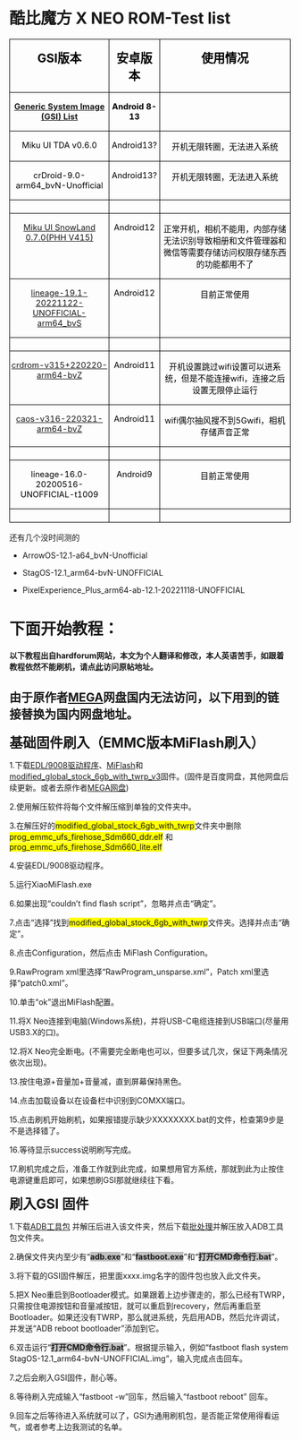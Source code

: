 # 酷比魔方 X NEO ROM-Test list

<table class="MsoNormalTable" border="1" cellspacing="0" cellpadding="0" style="border-collapse:collapse;border:none;mso-border-alt:solid windowtext .5pt;
 mso-padding-alt:0cm 1.5pt 0cm 1.5pt;mso-border-insideh:.5pt solid windowtext;
 mso-border-insidev:.5pt solid windowtext">
 <tbody><tr style="mso-yfti-irow:0;mso-yfti-firstrow:yes;height:18.35pt">
  <td valign="top" style="border:solid windowtext 1.0pt;mso-border-alt:solid windowtext .5pt;
  padding:0cm 1.5pt 0cm 1.5pt;height:18.35pt">
  <p class="MsoNormal" align="center" style="text-align:center;mso-layout-grid-align:
  none;text-autospace:none"><b><span lang="EN-US" style="font-size:16.0pt;
  mso-ascii-font-family:等线;mso-fareast-font-family:等线;mso-bidi-font-family:
  等线;color:black;mso-font-kerning:0pt">GSI</span></b><b><span style="font-size:
  16.0pt;mso-ascii-font-family:等线;mso-fareast-font-family:等线;mso-bidi-font-family:
  等线;color:black;mso-font-kerning:0pt">版本<span lang="EN-US"><o:p></o:p></span></span></b></p>
  </td>
  <td valign="top" style="border:solid windowtext 1.0pt;border-left:none;
  mso-border-left-alt:solid windowtext .5pt;mso-border-alt:solid windowtext .5pt;
  padding:0cm 1.5pt 0cm 1.5pt;height:18.35pt">
  <p class="MsoNormal" align="center" style="text-align:center;mso-layout-grid-align:
  none;text-autospace:none"><span class="GramE"><b><span style="font-size:16.0pt;
  mso-ascii-font-family:等线;mso-fareast-font-family:等线;mso-bidi-font-family:
  等线;color:black;mso-font-kerning:0pt">安卓版本</span></b></span><b><span lang="EN-US" style="font-size:16.0pt;mso-ascii-font-family:等线;mso-fareast-font-family:
  等线;mso-bidi-font-family:等线;color:black;mso-font-kerning:0pt"><o:p></o:p></span></b></p>
  </td>
  <td valign="top" style="border:solid windowtext 1.0pt;border-left:none;
  mso-border-left-alt:solid windowtext .5pt;mso-border-alt:solid windowtext .5pt;
  padding:0cm 1.5pt 0cm 1.5pt;height:18.35pt">
  <p class="MsoNormal" align="center" style="text-align:center;mso-layout-grid-align:
  none;text-autospace:none"><b><span style="font-size:16.0pt;mso-ascii-font-family:
  等线;mso-fareast-font-family:等线;mso-bidi-font-family:等线;color:black;mso-font-kerning:
  0pt">使用情况<span lang="EN-US"><o:p></o:p></span></span></b></p>
  </td>
 </tr>
 <tr style="mso-yfti-irow:1;height:18.0pt">
  <td valign="top" style="border:solid windowtext 1.0pt;border-top:none;
  mso-border-top-alt:solid windowtext .5pt;mso-border-alt:solid windowtext .5pt;
  padding:0cm 1.5pt 0cm 1.5pt;height:18.0pt">
  <p class="MsoNormal" align="center" style="text-align:center;mso-layout-grid-align:
  none;text-autospace:none"><span lang="EN-US"><a href="https://github.com/phhusson/treble_experimentations/wiki/Generic-System-Image-%28GSI%29-list"><b><span style="font-size:11.0pt;mso-ascii-font-family:等线;mso-fareast-font-family:
  等线;mso-bidi-font-family:等线;mso-font-kerning:0pt">Generic System Image (GSI)
  List</span></b></a></span><b><span lang="EN-US" style="font-size:16.0pt;
  mso-ascii-font-family:等线;mso-fareast-font-family:等线;mso-bidi-font-family:
  等线;color:black;mso-font-kerning:0pt"><o:p></o:p></span></b></p>
  </td>
  <td valign="top" style="border-top:none;border-left:none;border-bottom:solid windowtext 1.0pt;
  border-right:solid windowtext 1.0pt;mso-border-top-alt:solid windowtext .5pt;
  mso-border-left-alt:solid windowtext .5pt;mso-border-alt:solid windowtext .5pt;
  padding:0cm 1.5pt 0cm 1.5pt;height:18.0pt">
  <p class="MsoNormal" align="center" style="text-align:center;mso-layout-grid-align:
  none;text-autospace:none"><b><span lang="EN-US" style="font-size:11.0pt;
  mso-ascii-font-family:等线;mso-fareast-font-family:等线;mso-bidi-font-family:
  等线;color:black;mso-font-kerning:0pt">Android 8-13<o:p></o:p></span></b></p>
  </td>
  <td valign="top" style="border-top:none;border-left:none;border-bottom:solid windowtext 1.0pt;
  border-right:solid windowtext 1.0pt;mso-border-top-alt:solid windowtext .5pt;
  mso-border-left-alt:solid windowtext .5pt;mso-border-alt:solid windowtext .5pt;
  padding:0cm 1.5pt 0cm 1.5pt;height:18.0pt">
  <p class="MsoNormal" align="center" style="text-align:center;mso-layout-grid-align:
  none;text-autospace:none"><b><span lang="EN-US" style="font-size:16.0pt;
  mso-ascii-font-family:等线;mso-fareast-font-family:等线;mso-bidi-font-family:
  等线;color:black;mso-font-kerning:0pt"><o:p> </o:p></span></b></p>
  </td>
 </tr>
 <tr style="mso-yfti-irow:2;height:18.0pt">
  <td valign="top" style="border:solid windowtext 1.0pt;border-top:none;
  mso-border-top-alt:solid windowtext .5pt;mso-border-alt:solid windowtext .5pt;
  padding:0cm 1.5pt 0cm 1.5pt;height:18.0pt">
  <p class="MsoNormal" align="center" style="text-align:center;mso-layout-grid-align:
  none;text-autospace:none"><span class="SpellE"><span lang="EN-US" style="font-size:11.0pt;mso-ascii-font-family:等线;mso-fareast-font-family:
  等线;mso-bidi-font-family:等线;color:black;mso-font-kerning:0pt">Miku</span></span><span lang="EN-US" style="font-size:11.0pt;mso-ascii-font-family:等线;mso-fareast-font-family:
  等线;mso-bidi-font-family:等线;color:black;mso-font-kerning:0pt"> UI TDA v0.6.0<o:p></o:p></span></p>
  </td>
  <td valign="top" style="border-top:none;border-left:none;border-bottom:solid windowtext 1.0pt;
  border-right:solid windowtext 1.0pt;mso-border-top-alt:solid windowtext .5pt;
  mso-border-left-alt:solid windowtext .5pt;mso-border-alt:solid windowtext .5pt;
  padding:0cm 1.5pt 0cm 1.5pt;height:18.0pt">
  <p class="MsoNormal" align="center" style="text-align:center;mso-layout-grid-align:
  none;text-autospace:none"><span lang="EN-US" style="font-size:11.0pt;
  mso-ascii-font-family:等线;mso-fareast-font-family:等线;mso-bidi-font-family:
  等线;color:black;mso-font-kerning:0pt">Android13?<o:p></o:p></span></p>
  </td>
  <td valign="top" style="border-top:none;border-left:none;border-bottom:solid windowtext 1.0pt;
  border-right:solid windowtext 1.0pt;mso-border-top-alt:solid windowtext .5pt;
  mso-border-left-alt:solid windowtext .5pt;mso-border-alt:solid windowtext .5pt;
  padding:0cm 1.5pt 0cm 1.5pt;height:18.0pt">
  <p class="MsoNormal" align="center" style="text-align:center;mso-layout-grid-align:
  none;text-autospace:none"><span style="font-size:11.0pt;mso-ascii-font-family:
  等线;mso-fareast-font-family:等线;mso-bidi-font-family:等线;color:black;mso-font-kerning:
  0pt">开机无限转圈，无法进入系统<span lang="EN-US"><o:p></o:p></span></span></p>
  </td>
 </tr>
 <tr style="mso-yfti-irow:3;height:18.0pt">
  <td valign="top" style="border:solid windowtext 1.0pt;border-top:none;
  mso-border-top-alt:solid windowtext .5pt;mso-border-alt:solid windowtext .5pt;
  padding:0cm 1.5pt 0cm 1.5pt;height:18.0pt">
  <p class="MsoNormal" align="center" style="text-align:center;mso-layout-grid-align:
  none;text-autospace:none"><span lang="EN-US" style="font-size:11.0pt;
  mso-ascii-font-family:等线;mso-fareast-font-family:等线;mso-bidi-font-family:
  等线;color:black;mso-font-kerning:0pt">crDroid-9.0-arm64_bvN-Unofficial<o:p></o:p></span></p>
  </td>
  <td valign="top" style="border-top:none;border-left:none;border-bottom:solid windowtext 1.0pt;
  border-right:solid windowtext 1.0pt;mso-border-top-alt:solid windowtext .5pt;
  mso-border-left-alt:solid windowtext .5pt;mso-border-alt:solid windowtext .5pt;
  padding:0cm 1.5pt 0cm 1.5pt;height:18.0pt">
  <p class="MsoNormal" align="center" style="text-align:center;mso-layout-grid-align:
  none;text-autospace:none"><span lang="EN-US" style="font-size:11.0pt;
  mso-ascii-font-family:等线;mso-fareast-font-family:等线;mso-bidi-font-family:
  等线;color:black;mso-font-kerning:0pt">Android13?<o:p></o:p></span></p>
  </td>
  <td valign="top" style="border-top:none;border-left:none;border-bottom:solid windowtext 1.0pt;
  border-right:solid windowtext 1.0pt;mso-border-top-alt:solid windowtext .5pt;
  mso-border-left-alt:solid windowtext .5pt;mso-border-alt:solid windowtext .5pt;
  padding:0cm 1.5pt 0cm 1.5pt;height:18.0pt">
  <p class="MsoNormal" align="center" style="text-align:center;mso-layout-grid-align:
  none;text-autospace:none"><span style="font-size:11.0pt;mso-ascii-font-family:
  等线;mso-fareast-font-family:等线;mso-bidi-font-family:等线;color:black;mso-font-kerning:
  0pt">开机无限转圈，无法进入系统<span lang="EN-US"><o:p></o:p></span></span></p>
  </td>
 </tr>
 <tr style="mso-yfti-irow:4;height:18.0pt">
  <td valign="top" style="border:solid windowtext 1.0pt;border-top:none;
  mso-border-top-alt:solid windowtext .5pt;mso-border-alt:solid windowtext .5pt;
  padding:0cm 1.5pt 0cm 1.5pt;height:18.0pt">
  <p class="MsoNormal" align="center" style="text-align:center;mso-layout-grid-align:
  none;text-autospace:none"><span lang="EN-US" style="font-size:11.0pt;
  mso-ascii-font-family:等线;mso-fareast-font-family:等线;mso-bidi-font-family:
  等线;color:black;mso-font-kerning:0pt"><o:p> </o:p></span></p>
  </td>
  <td valign="top" style="border-top:none;border-left:none;border-bottom:solid windowtext 1.0pt;
  border-right:solid windowtext 1.0pt;mso-border-top-alt:solid windowtext .5pt;
  mso-border-left-alt:solid windowtext .5pt;mso-border-alt:solid windowtext .5pt;
  padding:0cm 1.5pt 0cm 1.5pt;height:18.0pt">
  <p class="MsoNormal" align="center" style="text-align:center;mso-layout-grid-align:
  none;text-autospace:none"><span lang="EN-US" style="font-size:11.0pt;
  mso-ascii-font-family:等线;mso-fareast-font-family:等线;mso-bidi-font-family:
  等线;color:black;mso-font-kerning:0pt"><o:p> </o:p></span></p>
  </td>
  <td valign="top" style="border-top:none;border-left:none;border-bottom:solid windowtext 1.0pt;
  border-right:solid windowtext 1.0pt;mso-border-top-alt:solid windowtext .5pt;
  mso-border-left-alt:solid windowtext .5pt;mso-border-alt:solid windowtext .5pt;
  padding:0cm 1.5pt 0cm 1.5pt;height:18.0pt">
  <p class="MsoNormal" align="center" style="text-align:center;mso-layout-grid-align:
  none;text-autospace:none"><span lang="EN-US" style="font-size:11.0pt;
  mso-ascii-font-family:等线;mso-fareast-font-family:等线;mso-bidi-font-family:
  等线;color:black;mso-font-kerning:0pt"><o:p> </o:p></span></p>
  </td>
 </tr>
 <tr style="mso-yfti-irow:5;height:18.0pt">
  <td valign="top" style="border:solid windowtext 1.0pt;border-top:none;
  mso-border-top-alt:solid windowtext .5pt;mso-border-alt:solid windowtext .5pt;
  padding:0cm 1.5pt 0cm 1.5pt;height:18.0pt">
  <p class="MsoNormal" align="center" style="text-align:center;mso-layout-grid-align:
  none;text-autospace:none"><span lang="EN-US"><a href="https://github.com/xiaoleGun/treble_build_miku/releases/download/0.7.0/MikuUI-SNOWLAND-0.7.0-arm64-ab-20220725-UNOFFICIAL.img.xz"><span style="font-size:11.0pt;mso-ascii-font-family:等线;mso-fareast-font-family:
  等线;mso-bidi-font-family:等线;mso-font-kerning:0pt">Miku UI SnowLand 0.7.0(PHH
  V415)</span></a></span><span lang="EN-US" style="font-size:11.0pt;mso-ascii-font-family:
  等线;mso-fareast-font-family:等线;mso-bidi-font-family:等线;color:black;mso-font-kerning:
  0pt"><o:p></o:p></span></p>
  </td>
  <td valign="top" style="border-top:none;border-left:none;border-bottom:solid windowtext 1.0pt;
  border-right:solid windowtext 1.0pt;mso-border-top-alt:solid windowtext .5pt;
  mso-border-left-alt:solid windowtext .5pt;mso-border-alt:solid windowtext .5pt;
  padding:0cm 1.5pt 0cm 1.5pt;height:18.0pt">
  <p class="MsoNormal" align="center" style="text-align:center;mso-layout-grid-align:
  none;text-autospace:none"><span lang="EN-US" style="font-size:11.0pt;
  mso-ascii-font-family:等线;mso-fareast-font-family:等线;mso-bidi-font-family:
  等线;color:black;mso-font-kerning:0pt">Android12<o:p></o:p></span></p>
  </td>
  <td valign="top" style="border-top:none;border-left:none;border-bottom:solid windowtext 1.0pt;
  border-right:solid windowtext 1.0pt;mso-border-top-alt:solid windowtext .5pt;
  mso-border-left-alt:solid windowtext .5pt;mso-border-alt:solid windowtext .5pt;
  padding:0cm 1.5pt 0cm 1.5pt;height:18.0pt">
  <p class="MsoNormal" align="center" style="text-align:center;mso-layout-grid-align:
  none;text-autospace:none"><span style="font-size:11.0pt;mso-ascii-font-family:
  等线;mso-fareast-font-family:等线;mso-bidi-font-family:等线;color:black;mso-font-kerning:
  0pt">正常开机，相机不能用，内部存储无法识别导致相册和文件管理器<span class="GramE">和微信等</span>需要存储访问权限存储东西的功能都用不了<span lang="EN-US"><o:p></o:p></span></span></p>
  </td>
 </tr>
 <tr style="mso-yfti-irow:6;height:18.0pt">
  <td valign="top" style="border:solid windowtext 1.0pt;border-top:none;
  mso-border-top-alt:solid windowtext .5pt;mso-border-alt:solid windowtext .5pt;
  padding:0cm 1.5pt 0cm 1.5pt;height:18.0pt">
  <p class="MsoNormal" align="center" style="text-align:center;mso-layout-grid-align:
  none;text-autospace:none"><span lang="EN-US"><a href="https://jaist.dl.sourceforge.net/project/andyyan-gsi/lineage-19.x/lineage-19.1-20221122-UNOFFICIAL-arm64_bvS.img.xz"><span style="font-size:11.0pt;mso-ascii-font-family:等线;mso-fareast-font-family:
  等线;mso-bidi-font-family:等线;mso-font-kerning:0pt">lineage-19.1-20221122-UNOFFICIAL-arm64_bvS</span></a></span><span lang="EN-US" style="font-size:11.0pt;mso-ascii-font-family:等线;mso-fareast-font-family:
  等线;mso-bidi-font-family:等线;color:black;mso-font-kerning:0pt"><o:p></o:p></span></p>
  </td>
  <td valign="top" style="border-top:none;border-left:none;border-bottom:solid windowtext 1.0pt;
  border-right:solid windowtext 1.0pt;mso-border-top-alt:solid windowtext .5pt;
  mso-border-left-alt:solid windowtext .5pt;mso-border-alt:solid windowtext .5pt;
  padding:0cm 1.5pt 0cm 1.5pt;height:18.0pt">
  <p class="MsoNormal" align="center" style="text-align:center;mso-layout-grid-align:
  none;text-autospace:none"><span lang="EN-US" style="font-size:11.0pt;
  mso-ascii-font-family:等线;mso-fareast-font-family:等线;mso-bidi-font-family:
  等线;color:black;mso-font-kerning:0pt">Android12<o:p></o:p></span></p>
  </td>
  <td valign="top" style="border-top:none;border-left:none;border-bottom:solid windowtext 1.0pt;
  border-right:solid windowtext 1.0pt;mso-border-top-alt:solid windowtext .5pt;
  mso-border-left-alt:solid windowtext .5pt;mso-border-alt:solid windowtext .5pt;
  padding:0cm 1.5pt 0cm 1.5pt;height:18.0pt">
  <p class="MsoNormal" align="center" style="text-align:center;mso-layout-grid-align:
  none;text-autospace:none"><span style="font-size:11.0pt;mso-ascii-font-family:
  等线;mso-fareast-font-family:等线;mso-bidi-font-family:等线;color:black;mso-font-kerning:
  0pt">目前正常使用<span lang="EN-US"><o:p></o:p></span></span></p>
  </td>
 </tr>
 <tr style="mso-yfti-irow:7;height:18.0pt">
  <td valign="top" style="border:solid windowtext 1.0pt;border-top:none;
  mso-border-top-alt:solid windowtext .5pt;mso-border-alt:solid windowtext .5pt;
  padding:0cm 1.5pt 0cm 1.5pt;height:18.0pt">
  <p class="MsoNormal" align="center" style="text-align:center;mso-layout-grid-align:
  none;text-autospace:none"><span lang="EN-US" style="font-size:11.0pt;
  mso-ascii-font-family:等线;mso-fareast-font-family:等线;mso-bidi-font-family:
  等线;color:black;mso-font-kerning:0pt"><o:p> </o:p></span></p>
  </td>
  <td valign="top" style="border-top:none;border-left:none;border-bottom:solid windowtext 1.0pt;
  border-right:solid windowtext 1.0pt;mso-border-top-alt:solid windowtext .5pt;
  mso-border-left-alt:solid windowtext .5pt;mso-border-alt:solid windowtext .5pt;
  padding:0cm 1.5pt 0cm 1.5pt;height:18.0pt">
  <p class="MsoNormal" align="center" style="text-align:center;mso-layout-grid-align:
  none;text-autospace:none"><span lang="EN-US" style="font-size:11.0pt;
  mso-ascii-font-family:等线;mso-fareast-font-family:等线;mso-bidi-font-family:
  等线;color:black;mso-font-kerning:0pt"><o:p> </o:p></span></p>
  </td>
  <td valign="top" style="border-top:none;border-left:none;border-bottom:solid windowtext 1.0pt;
  border-right:solid windowtext 1.0pt;mso-border-top-alt:solid windowtext .5pt;
  mso-border-left-alt:solid windowtext .5pt;mso-border-alt:solid windowtext .5pt;
  padding:0cm 1.5pt 0cm 1.5pt;height:18.0pt">
  <p class="MsoNormal" align="center" style="text-align:center;mso-layout-grid-align:
  none;text-autospace:none"><span lang="EN-US" style="font-size:11.0pt;
  mso-ascii-font-family:等线;mso-fareast-font-family:等线;mso-bidi-font-family:
  等线;color:black;mso-font-kerning:0pt"><o:p> </o:p></span></p>
  </td>
 </tr>
 <tr style="mso-yfti-irow:8;height:18.0pt">
  <td valign="top" style="border:solid windowtext 1.0pt;border-top:none;
  mso-border-top-alt:solid windowtext .5pt;mso-border-alt:solid windowtext .5pt;
  padding:0cm 1.5pt 0cm 1.5pt;height:18.0pt">
  <p class="MsoNormal" align="center" style="text-align:center;mso-layout-grid-align:
  none;text-autospace:none"><span lang="EN-US"><a href="https://master.dl.sourceforge.net/project/treblerom/crDRom11/2022.02.20/crdrom-v315%2B220220-arm64-bvZ.img.xz?viasf=1"><span style="font-size:11.0pt;mso-ascii-font-family:等线;mso-fareast-font-family:
  等线;mso-bidi-font-family:等线;mso-font-kerning:0pt">crdrom-v315+220220-arm64-bvZ</span></a></span><span lang="EN-US" style="font-size:11.0pt;mso-ascii-font-family:等线;mso-fareast-font-family:
  等线;mso-bidi-font-family:等线;color:black;mso-font-kerning:0pt"><o:p></o:p></span></p>
  </td>
  <td valign="top" style="border-top:none;border-left:none;border-bottom:solid windowtext 1.0pt;
  border-right:solid windowtext 1.0pt;mso-border-top-alt:solid windowtext .5pt;
  mso-border-left-alt:solid windowtext .5pt;mso-border-alt:solid windowtext .5pt;
  padding:0cm 1.5pt 0cm 1.5pt;height:18.0pt">
  <p class="MsoNormal" align="center" style="text-align:center;mso-layout-grid-align:
  none;text-autospace:none"><span lang="EN-US" style="font-size:11.0pt;
  mso-ascii-font-family:等线;mso-fareast-font-family:等线;mso-bidi-font-family:
  等线;color:black;mso-font-kerning:0pt">Android11<o:p></o:p></span></p>
  </td>
  <td valign="top" style="border-top:none;border-left:none;border-bottom:solid windowtext 1.0pt;
  border-right:solid windowtext 1.0pt;mso-border-top-alt:solid windowtext .5pt;
  mso-border-left-alt:solid windowtext .5pt;mso-border-alt:solid windowtext .5pt;
  padding:0cm 1.5pt 0cm 1.5pt;height:18.0pt">
  <p class="MsoNormal" align="center" style="text-align:center;mso-layout-grid-align:
  none;text-autospace:none"><span style="font-size:11.0pt;mso-ascii-font-family:
  等线;mso-fareast-font-family:等线;mso-bidi-font-family:等线;color:black;mso-font-kerning:
  0pt">开机设置跳过<span class="SpellE"><span lang="EN-US">wifi</span></span>设置可以进系统，但是不能连接<span class="SpellE"><span lang="EN-US">wifi</span></span>，连接之后设置无限停止运行<span lang="EN-US"><o:p></o:p></span></span></p>
  </td>
 </tr>
 <tr style="mso-yfti-irow:9;height:18.0pt">
  <td valign="top" style="border:solid windowtext 1.0pt;border-top:none;
  mso-border-top-alt:solid windowtext .5pt;mso-border-alt:solid windowtext .5pt;
  padding:0cm 1.5pt 0cm 1.5pt;height:18.0pt">
  <p class="MsoNormal" align="center" style="text-align:center;mso-layout-grid-align:
  none;text-autospace:none"><span lang="EN-US"><a href="https://jaist.dl.sourceforge.net/project/treblerom/CAOS11/2022.03.21/caos-v316-220321-arm64-bvZ.img.xz"><span style="font-size:11.0pt;mso-ascii-font-family:等线;mso-fareast-font-family:
  等线;mso-bidi-font-family:等线;mso-font-kerning:0pt">caos-v316-220321-arm64-bvZ</span></a></span><span lang="EN-US" style="font-size:11.0pt;mso-ascii-font-family:等线;mso-fareast-font-family:
  等线;mso-bidi-font-family:等线;color:black;mso-font-kerning:0pt"><o:p></o:p></span></p>
  </td>
  <td valign="top" style="border-top:none;border-left:none;border-bottom:solid windowtext 1.0pt;
  border-right:solid windowtext 1.0pt;mso-border-top-alt:solid windowtext .5pt;
  mso-border-left-alt:solid windowtext .5pt;mso-border-alt:solid windowtext .5pt;
  padding:0cm 1.5pt 0cm 1.5pt;height:18.0pt">
  <p class="MsoNormal" align="center" style="text-align:center;mso-layout-grid-align:
  none;text-autospace:none"><span lang="EN-US" style="font-size:11.0pt;
  mso-ascii-font-family:等线;mso-fareast-font-family:等线;mso-bidi-font-family:
  等线;color:black;mso-font-kerning:0pt">Android11<o:p></o:p></span></p>
  </td>
  <td valign="top" style="border-top:none;border-left:none;border-bottom:solid windowtext 1.0pt;
  border-right:solid windowtext 1.0pt;mso-border-top-alt:solid windowtext .5pt;
  mso-border-left-alt:solid windowtext .5pt;mso-border-alt:solid windowtext .5pt;
  padding:0cm 1.5pt 0cm 1.5pt;height:18.0pt">
  <p class="MsoNormal" align="center" style="text-align:center;mso-layout-grid-align:
  none;text-autospace:none"><span class="SpellE"><span lang="EN-US" style="font-size:11.0pt;mso-ascii-font-family:等线;mso-fareast-font-family:
  等线;mso-bidi-font-family:等线;color:black;mso-font-kerning:0pt">wifi</span></span><span style="font-size:11.0pt;mso-ascii-font-family:等线;mso-fareast-font-family:
  等线;mso-bidi-font-family:等线;color:black;mso-font-kerning:0pt">偶尔抽风搜不到<span lang="EN-US">5Gwifi</span>，相机存储声音正常<span lang="EN-US"><o:p></o:p></span></span></p>
  </td>
 </tr>
 <tr style="mso-yfti-irow:10;height:18.0pt">
  <td valign="top" style="border:solid windowtext 1.0pt;border-top:none;
  mso-border-top-alt:solid windowtext .5pt;mso-border-alt:solid windowtext .5pt;
  padding:0cm 1.5pt 0cm 1.5pt;height:18.0pt">
  <p class="MsoNormal" align="center" style="text-align:center;mso-layout-grid-align:
  none;text-autospace:none"><span lang="EN-US" style="font-size:11.0pt;
  mso-ascii-font-family:等线;mso-fareast-font-family:等线;mso-bidi-font-family:
  等线;color:black;mso-font-kerning:0pt"><o:p> </o:p></span></p>
  </td>
  <td valign="top" style="border-top:none;border-left:none;border-bottom:solid windowtext 1.0pt;
  border-right:solid windowtext 1.0pt;mso-border-top-alt:solid windowtext .5pt;
  mso-border-left-alt:solid windowtext .5pt;mso-border-alt:solid windowtext .5pt;
  padding:0cm 1.5pt 0cm 1.5pt;height:18.0pt">
  <p class="MsoNormal" align="center" style="text-align:center;mso-layout-grid-align:
  none;text-autospace:none"><span lang="EN-US" style="font-size:11.0pt;
  mso-ascii-font-family:等线;mso-fareast-font-family:等线;mso-bidi-font-family:
  等线;color:black;mso-font-kerning:0pt"><o:p> </o:p></span></p>
  </td>
  <td valign="top" style="border-top:none;border-left:none;border-bottom:solid windowtext 1.0pt;
  border-right:solid windowtext 1.0pt;mso-border-top-alt:solid windowtext .5pt;
  mso-border-left-alt:solid windowtext .5pt;mso-border-alt:solid windowtext .5pt;
  padding:0cm 1.5pt 0cm 1.5pt;height:18.0pt">
  <p class="MsoNormal" align="center" style="text-align:center;mso-layout-grid-align:
  none;text-autospace:none"><span lang="EN-US" style="font-size:11.0pt;
  mso-ascii-font-family:等线;mso-fareast-font-family:等线;mso-bidi-font-family:
  等线;color:black;mso-font-kerning:0pt"><o:p> </o:p></span></p>
  </td>
 </tr>
 <tr style="mso-yfti-irow:11;height:18.0pt">
  <td valign="top" style="border:solid windowtext 1.0pt;border-top:none;
  mso-border-top-alt:solid windowtext .5pt;mso-border-alt:solid windowtext .5pt;
  padding:0cm 1.5pt 0cm 1.5pt;height:18.0pt">
  <p class="MsoNormal" align="center" style="text-align:center;mso-layout-grid-align:
  none;text-autospace:none"><span lang="EN-US" style="font-size:11.0pt;
  mso-ascii-font-family:等线;mso-fareast-font-family:等线;mso-bidi-font-family:
  等线;color:black;mso-font-kerning:0pt">lineage-16.0-20200516-UNOFFICIAL-t1009<o:p></o:p></span></p>
  </td>
  <td valign="top" style="border-top:none;border-left:none;border-bottom:solid windowtext 1.0pt;
  border-right:solid windowtext 1.0pt;mso-border-top-alt:solid windowtext .5pt;
  mso-border-left-alt:solid windowtext .5pt;mso-border-alt:solid windowtext .5pt;
  padding:0cm 1.5pt 0cm 1.5pt;height:18.0pt">
  <p class="MsoNormal" align="center" style="text-align:center;mso-layout-grid-align:
  none;text-autospace:none"><span lang="EN-US" style="font-size:11.0pt;
  mso-ascii-font-family:等线;mso-fareast-font-family:等线;mso-bidi-font-family:
  等线;color:black;mso-font-kerning:0pt">Android9<o:p></o:p></span></p>
  </td>
  <td valign="top" style="border-top:none;border-left:none;border-bottom:solid windowtext 1.0pt;
  border-right:solid windowtext 1.0pt;mso-border-top-alt:solid windowtext .5pt;
  mso-border-left-alt:solid windowtext .5pt;mso-border-alt:solid windowtext .5pt;
  padding:0cm 1.5pt 0cm 1.5pt;height:18.0pt">
  <p class="MsoNormal" align="center" style="text-align:center;mso-layout-grid-align:
  none;text-autospace:none"><span style="font-size:11.0pt;mso-ascii-font-family:
  等线;mso-fareast-font-family:等线;mso-bidi-font-family:等线;color:black;mso-font-kerning:
  0pt">目前正常使用<span lang="EN-US"><o:p></o:p></span></span></p>
  </td>
 </tr>
 <tr style="mso-yfti-irow:12;mso-yfti-lastrow:yes;height:18.0pt">
  <td valign="top" style="border:solid windowtext 1.0pt;border-top:none;
  mso-border-top-alt:solid windowtext .5pt;mso-border-alt:solid windowtext .5pt;
  padding:0cm 1.5pt 0cm 1.5pt;height:18.0pt">
  <p class="MsoNormal" align="center" style="text-align:center;mso-layout-grid-align:
  none;text-autospace:none"><span lang="EN-US" style="font-size:11.0pt;
  mso-ascii-font-family:等线;mso-fareast-font-family:等线;mso-bidi-font-family:
  等线;color:black;mso-font-kerning:0pt"><o:p> </o:p></span></p>
  </td>
  <td valign="top" style="border-top:none;border-left:none;border-bottom:solid windowtext 1.0pt;
  border-right:solid windowtext 1.0pt;mso-border-top-alt:solid windowtext .5pt;
  mso-border-left-alt:solid windowtext .5pt;mso-border-alt:solid windowtext .5pt;
  padding:0cm 1.5pt 0cm 1.5pt;height:18.0pt">
  <p class="MsoNormal" align="center" style="text-align:center;mso-layout-grid-align:
  none;text-autospace:none"><span lang="EN-US" style="font-size:11.0pt;
  mso-ascii-font-family:等线;mso-fareast-font-family:等线;mso-bidi-font-family:
  等线;color:black;mso-font-kerning:0pt"><o:p> </o:p></span></p>
  </td>
  <td valign="top" style="border-top:none;border-left:none;border-bottom:solid windowtext 1.0pt;
  border-right:solid windowtext 1.0pt;mso-border-top-alt:solid windowtext .5pt;
  mso-border-left-alt:solid windowtext .5pt;mso-border-alt:solid windowtext .5pt;
  padding:0cm 1.5pt 0cm 1.5pt;height:18.0pt">
  <p class="MsoNormal" align="center" style="text-align:center;mso-layout-grid-align:
  none;text-autospace:none"><span lang="EN-US" style="font-size:11.0pt;
  mso-ascii-font-family:等线;mso-fareast-font-family:等线;mso-bidi-font-family:
  等线;color:black;mso-font-kerning:0pt"><o:p> </o:p></span></p>
  </td>
 </tr>
</tbody></table>

还有几个没时间测的

- ArrowOS-12.1-a64_bvN-Unofficial

- StagOS-12.1_arm64-bvN-UNOFFICIAL

- PixelExperience_Plus_arm64-ab-12.1-20221118-UNOFFICIAL

# 下面开始教程：

**以下教程出自hardforum网站，本文为个人翻译和修改，本人英语苦手，如跟着教程依然不能刷机，请点[此](https://hardforum.com/threads/alldocube-x-neo.1998171/)访问原帖地址。**

## 由于原作者[MEGA](https://mega.nz/folder/T8EASYRa#SJOqxo75C0MZ59t7sqYW9A/file/H1VgQZqJ)网盘国内无法访问，以下用到的链接替换为国内网盘地址。

<div class="WordSection1" style="layout-grid:15.6pt">

<p class="MsoNormal"><b><span style="font-size:18.0pt;font-family:"微软雅黑",sans-serif">基础固件刷入（<span lang="EN-US">EMMC</span>版本<span class="SpellE"><span lang="EN-US">MiFlash</span></span>刷入）<span lang="EN-US"><o:p></o:p></span></span></b></p>

<p class="MsoNormal" align="left" style="text-align:left"><span lang="EN-US" style="mso-bidi-font-size:10.5pt;font-family:"微软雅黑",sans-serif">1.</span><span style="mso-bidi-font-size:10.5pt;font-family:"微软雅黑",sans-serif">下载<span lang="EN-US"><a href="https://wwzg.lanzoue.com/ihJ1p0i0ktyh">EDL/9008<span lang="EN-US"><span lang="EN-US">驱动程序</span></span></a></span>、</span><span lang="EN-US" style="mso-bidi-font-size:10.5pt"><a href="https://cdn.alsgp0.fds.api.mi-img.com/micomm/MiFlash2020-3-14-0.rar"><span style="font-family:"微软雅黑",sans-serif">MiFlash</span></a></span><span style="mso-bidi-font-size:10.5pt;font-family:"微软雅黑",sans-serif">和<span lang="EN-US"><a href="https://pan.baidu.com/s/1enYVF_DyKefsfDFRqbEGMw?pwd=eanb">modified_global_stock_6gb_with_twrp_v3</a></span>固件。<span lang="EN-US">(</span>固件是百度网盘，<span class="GramE">其他网盘后续</span>更新。或者去原作者<span lang="EN-US"><a href="https://mega.nz/folder/T8EASYRa#SJOqxo75C0MZ59t7sqYW9A/file/H1VgQZqJ">MEGA<span class="GramE"><span lang="EN-US"><span lang="EN-US">网盘</span></span></span></a>)<o:p></o:p></span></span></p>

<p class="MsoNormal" align="left" style="text-align:left"><span lang="EN-US" style="mso-bidi-font-size:10.5pt;font-family:"微软雅黑",sans-serif">2.</span><span style="mso-bidi-font-size:10.5pt;font-family:"微软雅黑",sans-serif">使用解压软件将每个文件解压缩到单独的文件夹中。<span lang="EN-US"><o:p></o:p></span></span></p>

<p class="MsoNormal" align="left" style="text-align:left"><span lang="EN-US" style="mso-bidi-font-size:10.5pt;font-family:"微软雅黑",sans-serif">3.</span><span style="mso-bidi-font-size:10.5pt;font-family:"微软雅黑",sans-serif">在解压好的<span lang="EN-US" style="background:yellow;mso-highlight:yellow">modified_global_stock_6gb_with_twrp</span>文件夹中删除<span lang="EN-US" style="background:yellow;mso-highlight:yellow">prog_emmc_ufs_firehose_Sdm660_ddr.elf</span><span lang="EN-US"> </span>和 <span lang="EN-US" style="background:yellow;mso-highlight:
yellow">prog_emmc_ufs_firehose_Sdm660_lite.elf</span><span lang="EN-US"><o:p></o:p></span></span></p>

<p class="MsoNormal" align="left" style="text-align:left"><span lang="EN-US" style="mso-bidi-font-size:10.5pt;font-family:"微软雅黑",sans-serif">4.</span><span style="mso-bidi-font-size:10.5pt;font-family:"微软雅黑",sans-serif">安装<span lang="EN-US">EDL/9008</span>驱动程序。<span lang="EN-US"><o:p></o:p></span></span></p>

<p class="MsoNormal" align="left" style="text-align:left"><span lang="EN-US" style="mso-bidi-font-size:10.5pt;font-family:"微软雅黑",sans-serif">5.</span><span style="mso-bidi-font-size:10.5pt;font-family:"微软雅黑",sans-serif">运行<span lang="EN-US">XiaoMiFlash.exe<o:p></o:p></span></span></p>

<p class="MsoNormal" align="left" style="text-align:left"><span lang="EN-US" style="mso-bidi-font-size:10.5pt;font-family:"微软雅黑",sans-serif">6.</span><span style="mso-bidi-font-size:10.5pt;font-family:"微软雅黑",sans-serif">如果出现<span lang="EN-US">“couldn’t find flash script”</span>，忽略并点击<span lang="EN-US">“</span>确定<span lang="EN-US">”</span>。<span lang="EN-US"><o:p></o:p></span></span></p>

<p class="MsoNormal" align="left" style="text-align:left"><span lang="EN-US" style="mso-bidi-font-size:10.5pt;font-family:"微软雅黑",sans-serif">7.</span><span style="mso-bidi-font-size:10.5pt;font-family:"微软雅黑",sans-serif">点击<span lang="EN-US">“</span>选择<span lang="EN-US">”</span>找到<span lang="EN-US" style="background:yellow;mso-highlight:yellow">modified_global_stock_6gb_with_twrp</span>文件夹。选择并点击<span lang="EN-US">“</span>确定<span lang="EN-US">”</span>。<span lang="EN-US"><o:p></o:p></span></span></p>

<p class="MsoNormal" align="left" style="text-align:left"><span lang="EN-US" style="mso-bidi-font-size:10.5pt;font-family:"微软雅黑",sans-serif">8.</span><span style="mso-bidi-font-size:10.5pt;font-family:"微软雅黑",sans-serif">点击<span lang="EN-US">Configuration</span>，然后点击<span lang="EN-US"> <span class="SpellE">MiFlash</span>
Configuration</span>。<span lang="EN-US"><o:p></o:p></span></span></p>

<p class="MsoNormal" align="left" style="text-align:left"><span lang="EN-US" style="mso-bidi-font-size:10.5pt;font-family:"微软雅黑",sans-serif">9.RawProgram
xml</span><span style="mso-bidi-font-size:10.5pt;font-family:"微软雅黑",sans-serif">里选择<span lang="EN-US">“RawProgram_unsparse.xml”</span>，<span lang="EN-US">Patch xml</span>里选择<span lang="EN-US">“patch0.xml”</span>。<span lang="EN-US"><o:p></o:p></span></span></p>

<p class="MsoNormal" align="left" style="text-align:left"><span lang="EN-US" style="mso-bidi-font-size:10.5pt;font-family:"微软雅黑",sans-serif">10.</span><span style="mso-bidi-font-size:10.5pt;font-family:"微软雅黑",sans-serif">单击<span lang="EN-US">“ok”</span>退出<span class="SpellE"><span lang="EN-US">MiFlash</span></span>配置。<span lang="EN-US"><o:p></o:p></span></span></p>

<p class="MsoNormal" align="left" style="text-align:left"><span lang="EN-US" style="mso-bidi-font-size:10.5pt;font-family:"微软雅黑",sans-serif">11.</span><span style="mso-bidi-font-size:10.5pt;font-family:"微软雅黑",sans-serif">将<span lang="EN-US">X Neo</span>连接到电脑<span lang="EN-US">(Windows</span>系统<span lang="EN-US">)</span>，并将<span lang="EN-US">USB-C</span>电缆连接到<span lang="EN-US">USB</span>端口<span lang="EN-US">(</span>尽量用<span lang="EN-US">USB3.X</span>的口<span lang="EN-US">)</span>。<span lang="EN-US"><o:p></o:p></span></span></p>

<p class="MsoNormal" align="left" style="text-align:left"><span lang="EN-US" style="mso-bidi-font-size:10.5pt;font-family:"微软雅黑",sans-serif">12.</span><span style="mso-bidi-font-size:10.5pt;font-family:"微软雅黑",sans-serif">将<span lang="EN-US">X Neo</span>完全断电。<span lang="EN-US">(</span>不需要完全断电也可以，但要多试几次，保证下两条情况依次出现<span lang="EN-US">)</span>。<span lang="EN-US"><o:p></o:p></span></span></p>

<p class="MsoNormal" align="left" style="text-align:left"><span lang="EN-US" style="mso-bidi-font-size:10.5pt;font-family:"微软雅黑",sans-serif">13.</span><span style="mso-bidi-font-size:10.5pt;font-family:"微软雅黑",sans-serif">按住电源<span lang="EN-US">+</span>音量加<span lang="EN-US">+</span>音量减，直到屏幕保持黑色。<span lang="EN-US"><o:p></o:p></span></span></p>

<p class="MsoNormal" align="left" style="text-align:left"><span lang="EN-US" style="mso-bidi-font-size:10.5pt;font-family:"微软雅黑",sans-serif">14.</span><span style="mso-bidi-font-size:10.5pt;font-family:"微软雅黑",sans-serif">点击加载设备以在设备栏中识别到<span lang="EN-US">COMXX</span>端口。<span lang="EN-US"><o:p></o:p></span></span></p>

<p class="MsoNormal" align="left" style="text-align:left"><span lang="EN-US" style="mso-bidi-font-size:10.5pt;font-family:"微软雅黑",sans-serif">15.</span><span style="mso-bidi-font-size:10.5pt;font-family:"微软雅黑",sans-serif">点击刷机开始刷机，如果报错提示缺少<span lang="EN-US">XXXXXXXX.bat</span>的文件，检查第<span lang="EN-US">9</span>步是不是选择错了。<span lang="EN-US"><o:p></o:p></span></span></p>

<p class="MsoNormal" align="left" style="text-align:left"><span lang="EN-US" style="mso-bidi-font-size:10.5pt;font-family:"微软雅黑",sans-serif">16.</span><span style="mso-bidi-font-size:10.5pt;font-family:"微软雅黑",sans-serif">等待显示<span lang="EN-US">success</span>说明刷写完成。<span lang="EN-US"><o:p></o:p></span></span></p>

<p class="MsoNormal" align="left" style="text-align:left"><span lang="EN-US" style="mso-bidi-font-size:10.5pt;font-family:"微软雅黑",sans-serif">17.</span><span style="mso-bidi-font-size:10.5pt;font-family:"微软雅黑",sans-serif">刷机完成之后，准备工作就到此完成，如果想用官方系统，那就到此为止按住电源键<span class="GramE">重启即可</span>，<span class="GramE">如果想刷</span><span lang="EN-US">GSI</span>那就继续往下看。<span lang="EN-US"><o:p></o:p></span></span></p>

<p class="MsoNormal" align="left" style="text-align:left"><span lang="EN-US" style="mso-bidi-font-size:10.5pt;font-family:"微软雅黑",sans-serif"><o:p> </o:p></span></p>

<p class="MsoNormal"><b><span style="font-size:18.0pt;font-family:"微软雅黑",sans-serif">刷入<span lang="EN-US">GSI </span>固件</span></b><span lang="EN-US" style="mso-bidi-font-size:
10.5pt;font-family:"微软雅黑",sans-serif"><o:p></o:p></span></p>

<p class="MsoNormal" align="left" style="text-align:left"><span lang="EN-US" style="mso-bidi-font-size:10.5pt;font-family:"微软雅黑",sans-serif">1.</span><span style="mso-bidi-font-size:10.5pt;font-family:"微软雅黑",sans-serif">下载<span lang="EN-US"><a href="https://dl.google.com/android/repository/platform-tools-latest-windows.zip">ADB<span lang="EN-US"><span lang="EN-US">工具包</span></span></a> </span>并解压后进入该文件夹，然后下载<span lang="EN-US"><a href="https://wwzg.lanzoue.com/iK1gF0i12sgb"><span lang="EN-US"><span lang="EN-US">批处理</span></span></a></span>并解压放入<span lang="EN-US">ADB</span>工具包文件夹。<span lang="EN-US"><o:p></o:p></span></span></p>

<p class="MsoNormal" align="left" style="text-align:left"><span lang="EN-US" style="mso-bidi-font-size:10.5pt;font-family:"微软雅黑",sans-serif">2.</span><span style="mso-bidi-font-size:10.5pt;font-family:"微软雅黑",sans-serif">确保文件夹内至少有“<b><span lang="EN-US" style="background:silver;mso-highlight:silver">adb.exe</span></b>”和“<b><span lang="EN-US" style="background:silver;mso-highlight:silver">fastboot.exe</span></b>”和“<b><span style="background:silver;mso-highlight:silver">打开<span lang="EN-US">CMD</span>命令行<span lang="EN-US">.bat</span></span></b>”。<span lang="EN-US"><o:p></o:p></span></span></p>

<p class="MsoNormal" align="left" style="text-align:left"><span lang="EN-US" style="mso-bidi-font-size:10.5pt;font-family:"微软雅黑",sans-serif">3.</span><span style="mso-bidi-font-size:10.5pt;font-family:"微软雅黑",sans-serif">将下载的<span lang="EN-US">GSI</span>固件解压，把里面<span class="SpellE"><span lang="EN-US">xxxx.img</span></span>名字的固件包也放入此文件夹。<span lang="EN-US"><o:p></o:p></span></span></p>

<p class="MsoNormal" align="left" style="text-align:left"><span lang="EN-US" style="mso-bidi-font-size:10.5pt;font-family:"微软雅黑",sans-serif">5.</span><span style="mso-bidi-font-size:10.5pt;font-family:"微软雅黑",sans-serif">把<span lang="EN-US">X Neo</span>重启到<span lang="EN-US">Bootloader</span>模式。如果跟着上边步骤走的，那么已经有<span lang="EN-US">TWRP</span>，只需按住电源按钮和音量减按钮，就可以重启到<span lang="EN-US">recovery</span>，然后<span class="GramE">再重启至</span><span lang="EN-US">Bootloader</span>。如果还没有<span lang="EN-US">TWRP</span>，那么就进系统，先启用<span lang="EN-US">ADB</span>，然后允许调试，并发送<span lang="EN-US">“ADB reboot bootloader”</span>添加到它。<span lang="EN-US"><o:p></o:p></span></span></p>

<p class="MsoNormal" align="left" style="text-align:left"><span lang="EN-US" style="mso-bidi-font-size:10.5pt;font-family:"微软雅黑",sans-serif">6.</span><span style="mso-bidi-font-size:10.5pt;font-family:"微软雅黑",sans-serif">双击运行“<b><span style="background:silver;mso-highlight:silver">打开<span lang="EN-US">CMD</span>命令行<span lang="EN-US">.bat</span></span></b>”。根据提示输入，例如“<span class="SpellE"><span lang="EN-US">fastboot</span></span><span lang="EN-US"> flash system StagOS-12.1_arm64-bvN-UNOFFICIAL.img</span>”，输入完成点击回车。<span lang="EN-US"><o:p></o:p></span></span></p>

<p class="MsoNormal" align="left" style="text-align:left"><span lang="EN-US" style="mso-bidi-font-size:10.5pt;font-family:"微软雅黑",sans-serif">7.</span><span class="GramE"><span style="mso-bidi-font-size:10.5pt;font-family:"微软雅黑",sans-serif">之后会刷入</span></span><span lang="EN-US" style="mso-bidi-font-size:10.5pt;font-family:"微软雅黑",sans-serif">GSI</span><span style="mso-bidi-font-size:10.5pt;font-family:"微软雅黑",sans-serif">固件，耐心等。<span lang="EN-US"><o:p></o:p></span></span></p>

<p class="MsoNormal" align="left" style="text-align:left"><span lang="EN-US" style="mso-bidi-font-size:10.5pt;font-family:"微软雅黑",sans-serif">8.</span><span style="mso-bidi-font-size:10.5pt;font-family:"微软雅黑",sans-serif">等待刷入完成输入“<span class="SpellE"><span lang="EN-US">fastboot</span></span><span lang="EN-US"> -w</span>”回车，然后输入“<span class="SpellE"><span lang="EN-US">fastboot</span></span><span lang="EN-US"> reboot</span>”
回车。<span lang="EN-US"><o:p></o:p></span></span></p>

<p class="MsoNormal" align="left" style="text-align:left"><span lang="EN-US" style="mso-bidi-font-size:10.5pt;font-family:"微软雅黑",sans-serif">9.</span><span style="mso-bidi-font-size:10.5pt;font-family:"微软雅黑",sans-serif">回车之后等待进入系统就可以了，<span lang="EN-US">GSI</span>为通用刷机包，是否能正常使用得看运气，或者参考上边我测试的名单。<span lang="EN-US"><o:p></o:p></span></span></p>

</div>